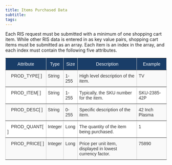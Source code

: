 ```yaml
---
title: Items Purchased Data 
subtitle:
tags:
---
```


Each RIS request must be submitted with a minimum of one shopping cart item. While other RIS data is entered in as key value pairs, shopping cart items must be submitted as an array. Each item is an index in the array, and each index must contain the following five attributes.

<style type="text/css">
.tg  {border-collapse:collapse;border-spacing:0;border-color:#ccc;}
.tg td{font-family:Arial, sans-serif;font-size:14px;padding:10px 5px;border-style:solid;border-width:1px;overflow:hidden;word-break:normal;border-color:#ccc;color:#333;background-color:#fff;}
.tg th{font-family:Arial, sans-serif;font-size:14px;font-weight:normal;padding:10px 5px;border-style:solid;border-width:1px;overflow:hidden;word-break:normal;border-color:#ccc;color:#333;background-color:#f0f0f0;}
.tg .tg-vvcu{background-color:#193d68;color:#ffffff;border-color:inherit;text-align:center;vertical-align:top}
.tg .tg-btxf{background-color:#f9f9f9;border-color:inherit;text-align:left;vertical-align:top}
.tg .tg-0pky{border-color:inherit;text-align:left;vertical-align:top}
</style>
<table class="tg">
  <tr>
    <th class="tg-vvcu">﻿Attribute</th>
    <th class="tg-vvcu">Type</th>
    <th class="tg-vvcu">Size</th>
    <th class="tg-vvcu">Description</th>
    <th class="tg-vvcu">Example</th>
  </tr>
  <tr>
    <td class="tg-btxf">&nbsp;&nbsp;&nbsp;PROD_TYPE[ ]</td>
    <td class="tg-btxf">String</td>
    <td class="tg-btxf">1-255</td>
    <td class="tg-btxf">High level description of the item.</td>
    <td class="tg-btxf">TV</td>
  </tr>
  <tr>
    <td class="tg-0pky">&nbsp;&nbsp;&nbsp;PROD_ITEM[ ]</td>
    <td class="tg-0pky">String</td>
    <td class="tg-0pky">1-255</td>
    <td class="tg-0pky">Typically, the SKU number for the item.</td>
    <td class="tg-0pky">SKU-2385-42P&nbsp;&nbsp;&nbsp;&nbsp;</td>
  </tr>
  <tr>
    <td class="tg-btxf">&nbsp;&nbsp;&nbsp;PROD_DESC[ ]</td>
    <td class="tg-btxf">String</td>
    <td class="tg-btxf">0-255</td>
    <td class="tg-btxf">Specific description of the item.</td>
    <td class="tg-btxf">42 Inch Plasma&nbsp;&nbsp;&nbsp;&nbsp;</td>
  </tr>
  <tr>
    <td class="tg-0pky">&nbsp;&nbsp;&nbsp;PROD_QUANT[ ]</td>
    <td class="tg-0pky">Integer</td>
    <td class="tg-0pky">Long</td>
    <td class="tg-0pky">The quantity of the item being purchased.</td>
    <td class="tg-0pky">1</td>
  </tr>
  <tr>
    <td class="tg-btxf">&nbsp;&nbsp;&nbsp;PROD_PRICE[ ]</td>
    <td class="tg-btxf">Integer</td>
    <td class="tg-btxf">Long</td>
    <td class="tg-btxf">Price per unit item, displayed in lowest currency factor.</td>
    <td class="tg-btxf">75890</td>
  </tr>
</table>

